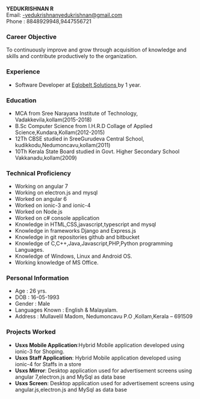 **YEDUKRISHNAN R** <br>
Email: -yedukrishnanyedukrishnan@gmail.com<br>
Phone : 8848929948,9447556721

### Career Objective

To continuously improve and grow through acquisition of knowledge and skills and contribute productively to the organization.
### Experience
- Software Developer at <a href="https://www.eglobeits.com/">  EglobeIt Solutions  </a> by 1 year.

### Education
- MCA from Sree Narayana Institute of Technology, Vadakkevila,kollam(2015-2018)
- B.Sc Computer Science from I.H.R.D Collage of Applied Science,Kundara,Kollam(2012-2015) 
- 12Th CBSE studied in SreeGurudeva Central School, kudikkodu,Nedumoncavu,kollam(2011)
- 10Th Kerala State Board studied in Govt. Higher Secondary School Vakkanadu,kollam(2009)

### Technical Proficiency
- Working on angular 7
- Working on electron.js and mysql
- Worked on angular 6
- Worked on ionic-3 and ionic-4
- Worked on Node.js
- Worked on c# console application 
- Knowledge in HTML,CSS,javascript,typescript and mysql
- Knowledge in frameworks Django and Express.js 
- Knowledge in git repositories github and bitbucket
- Knowledge of C,C++,Java,Javascript,PHP,Python programming Languages.
- Knowledge of Windows, Linux and Android OS.
- Working knowledge of MS Office.

### Personal Information
- Age : 26 yrs.
- DOB : 16-05-1993
- Gender : Male
- Languages Known : English & Malayalam.
- Address : Mullavelil Madom, Nedumoncavu P.O ,Kollam,Kerala – 691509

### Projects Worked
- **Usxs Mobile Application**:Hybrid  Mobile application developed using ionic-3 for Shoping.
- **Usxs Staff Application**:  Hybrid  Mobile application developed using ionic-4 for Staffs in a store
- **Usxs Mirror**: Desktop application used for advertisement screens using angular 7,electron.js and MySql as data base
- **Usxs Screen**: Desktop application used for advertisement screens using angular.js,electron.js and MySql as data base
